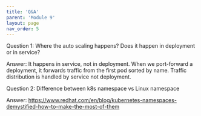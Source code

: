 ```yaml
---
title: 'Q&A'
parent: 'Module 9'
layout: page
nav_order: 5
---
```


Question 1: Where the auto scaling happens? Does it happen in deployment or in service?

Answer: It happens in service, not in deployment. When we port-forward a deployment, it forwards traffic from the first pod sorted by name. Traffic distribution is handled by service not deployment.

Question 2: Difference between k8s namespace vs Linux namespace

Answer: https://www.redhat.com/en/blog/kubernetes-namespaces-demystified-how-to-make-the-most-of-them



